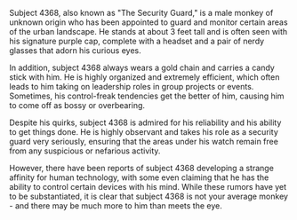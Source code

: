 Subject 4368, also known as "The Security Guard," is a male monkey of unknown origin who has been appointed to guard and monitor certain areas of the urban landscape. He stands at about 3 feet tall and is often seen with his signature purple cap, complete with a headset and a pair of nerdy glasses that adorn his curious eyes. 

In addition, subject 4368 always wears a gold chain and carries a candy stick with him. He is highly organized and extremely efficient, which often leads to him taking on leadership roles in group projects or events. Sometimes, his control-freak tendencies get the better of him, causing him to come off as bossy or overbearing.

Despite his quirks, subject 4368 is admired for his reliability and his ability to get things done. He is highly observant and takes his role as a security guard very seriously, ensuring that the areas under his watch remain free from any suspicious or nefarious activity. 

However, there have been reports of subject 4368 developing a strange affinity for human technology, with some even claiming that he has the ability to control certain devices with his mind. While these rumors have yet to be substantiated, it is clear that subject 4368 is not your average monkey - and there may be much more to him than meets the eye.